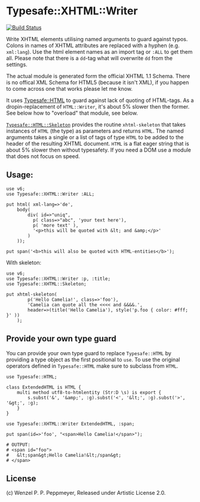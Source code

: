 # Typesafe::XHTML::Writer
[![Build Status](https://travis-ci.org/gfldex/perl6-typesafe-xhtml-writer.svg?branch=master)](https://travis-ci.org/gfldex/perl6-typesafe-xhtml-writer)

Write XHTML elements utilising named arguments to guard against typos. Colons
in names of XHTML attributes are replaced with a hyphen (e.g. `xml:lang`). Use
the html element names as an import tag or `:ALL` to get them all. Please
note that there is a `dd`-tag what will overwrite `dd` from the settings.

The actual module is generated form the official XHTML 1.1 Schema. There is no
offical XML Schema for HTML5 (because it isn't XML), if you happen to come
across one that works please let me know.

It uses [Typesafe::HTML](https://github.com/gfldex/perl6-typesafe-xhtml-writer)
to guard against lack of quoting of HTML-tags. As a dropin-replacement of
`HTML::Writer`, it's about 5% slower then the former. See below how to "overload"
that module, see below.
 
[`Typesafe::HTML::Skeleton`](https://raw.githubusercontent.com/gfldex/perl6-typesafe-xhtml-writer/master/lib/Typesafe/XHTML/Skeleton.pm6)
provides the routine `xhtml-skeleton` that takes instances of `HTML` (the type)
as parameters and returns `HTML`. The named arguments takes a single or a list
of tags of type `HTML` to be added to the header of the resulting XHTML
document. `HTML` is a flat eager string that is about 5% slower then without
typesafety. If you need a DOM use a module that does not focus on speed.

## Usage:
```
use v6;
use Typesafe::XHTML::Writer :ALL;

put html( xml-lang=>'de', 
	body(
        div( id=>"uniq",
          p( class=>"abc", 'your text here'),
          p( 'more text' ),
          '<p>this will be quoted with &lt; and &amp;</p>'
        )
    ));

put span('<b>this will also be quoted with HTML-entities</b>');
```

With skeleton:

```
use v6;
use Typesafe::XHTML::Writer :p, :title;
use Typesafe::XHTML::Skeleton;

put xhtml-skeleton(
        p('Hello Camelia!', class=>'foo'),
        'Camelia can quote all the <<<< and &&&&.', 
        header=>(title('Hello Camelia'), style('p.foo { color: #fff; }' ))
    );
```

## Provide your own type guard

You can provide your own type guard to replace `Typesafe::HTML` by providing a
type object as the first positional to `use`. To use the original operators
defined in `Typesafe::HTML` make sure to subclass from `HTML`.

```
use Typesafe::HTML;

class ExtendedHTML is HTML {	
	multi method utf8-to-htmlentity (Str:D \s) is export {
		s.subst('&', '&amp;', :g).subst('<', '&lt;', :g).subst('>', '&gt;', :g);
	}
}

use Typesafe::XHTML::Writer ExtendedHTML, :span;

put span(id=>'foo', "<span>Hello Camelia!</span>");

# OUTPUT:
# <span id="foo">
#   &lt;span&gt;Hello Camelia!&lt;/span&gt;
# </span>
```

## License

(c) Wenzel P. P. Peppmeyer, Released under Artistic License 2.0.
